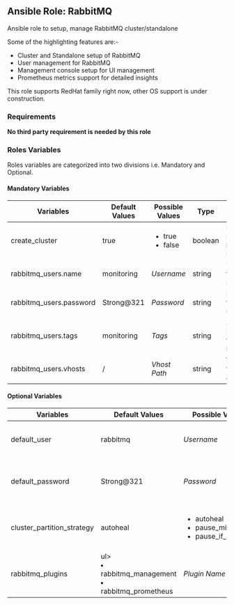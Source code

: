 ## Ansible Role: RabbitMQ

Ansible role to setup, manage RabbitMQ cluster/standalone

Some of the highlighting features are:-

  - Cluster and Standalone setup of RabbitMQ
  - User management for RabbitMQ
  - Management console setup for UI management
  - Prometheus metrics support for detailed insights

This role supports RedHat family right now, other OS support is under construction.

### Requirements

**No third party requirement is needed by this role**

### Roles Variables

Roles variables are categorized into two divisions i.e. Mandatory and Optional.

#### Mandatory Variables

|**Variables**|**Default Values**|**Possible Values**|**Type**|**Description**|
|-------------|------------------|-------------------|--------|---------------|
| create_cluster | true | <ul><li>true</li><li>false</li></ul> | boolean | RabbitMQ setup mode is cluster or standalone |
| rabbitmq_users.name | monitoring | *Username* | string | Username for rabbitmq setup |
| rabbitmq_users.password | Strong@321 | *Password* | string | Password for rabbitmq username |
| rabbitmq_users.tags | monitoring | *Tags* | string | Some special tags for identification |
| rabbitmq_users.vhosts | / | *Vhost Path* | string | Vhost path for user access |

#### Optional Variables

|**Variables**|**Default Values**|**Possible Values**|**Type**|**Description**|
|-------------|------------------|-------------------|--------|---------------|
| default_user | rabbitmq | *Username* | string | Default username for rabbitmq |
| default_password | Strong@321 | *Password* | string | Default password for rabbitmq user |
| cluster_partition_strategy | autoheal | <ul><li>autoheal</li><li>pause_minority</li><li>pause_if_all_down</li></ul> | string | Default partitining strategy for rabbitmq cluster |
| rabbitmq_plugins | ul><li>rabbitmq_management</li><li>rabbitmq_prometheus</li></ul> | *Plugin Name* | list | List of plugins which needs to be installed |

